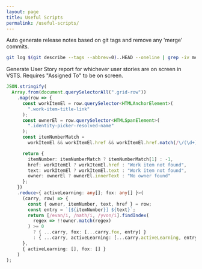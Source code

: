 ```yaml
---
layout: page
title: Useful Scripts
permalink: /useful-scripts/
---
```


Auto generate release notes based on git tags and remove any 'merge' commits.

```bash
git log $(git describe --tags --abbrev=0)..HEAD --oneline | grep -iv merge
```

Generate User Story report for whichever user stories are on screen in VSTS. Requires "Assigned To" to be on screen.

```typescript
JSON.stringify(
  Array.from(document.querySelectorAll(".grid-row"))
    .map(row => {
      const workItemEl = row.querySelector<HTMLAnchorElement>(
        ".work-item-title-link"
      );
      const ownerEl = row.querySelector<HTMLSpanElement>(
        ".identity-picker-resolved-name"
      );
      const itemNumberMatch =
        workItemEl && workItemEl.href && workItemEl.href.match(/\/(\d+)$/i);

      return {
        itemNumber: itemNumberMatch ? itemNumberMatch[1] : -1,
        href: workItemEl ? workItemEl.href : "Work item not found",
        text: workItemEl ? workItemEl.text : "Work item not found",
        owner: ownerEl ? ownerEl.innerText : "No owner found"
      };
    })
    .reduce<{ activeLearning: any[]; fox: any[] }>(
      (carry, row) => {
        const { owner, itemNumber, text, href } = row;
        const entry = `[${itemNumber}] ${text}`;
        return [/evan/i, /nath/i, /yvon/i].findIndex(
          regex => !!owner.match(regex)
        ) >= 0
          ? { ...carry, fox: [...carry.fox, entry] }
          : { ...carry, activeLearning: [...carry.activeLearning, entry] };
      },
      { activeLearning: [], fox: [] }
    )
);
```
